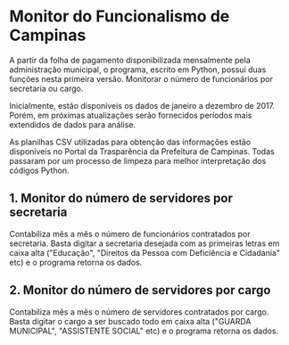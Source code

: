 <b><h1>Monitor do Funcionalismo de Campinas</h1></b>

A partir da folha de pagamento disponibilizada mensalmente pela administração municipal, o programa, escrito em Python, possui duas funções nesta primeira versão. Monitorar o número de funcionários por secretaria ou cargo.

Inicialmente, estão disponíveis os dados de janeiro a dezembro de 2017. Porém, em próximas atualizações serão fornecidos períodos mais extendidos de dados para análise. 

As planilhas CSV utilizadas para obtenção das informações estão disponíveis no Portal da Trasparência da Prefeitura de Campinas. Todas passaram por um processo de limpeza para melhor interpretação dos códigos Python.

<b><h2>1. Monitor do número de servidores por secretaria</h2></b>

Contabiliza mês a mês o número de funcionários contratados por secretaria. Basta digitar a secretaria desejada com as primeiras letras em caixa alta ("Educação", "Direitos da Pessoa com Deficiência e Cidadania" etc) e o programa retorna os dados. 

<b><h2>2. Monitor do número de servidores por cargo</h2></b>

Contabiliza mês a mês o número de servidores contratados por cargo. Basta digitar o cargo a ser buscado todo em caixa alta ("GUARDA MUNICIPAL", "ASSISTENTE SOCIAL" etc) e o programa retorna os dados. 

